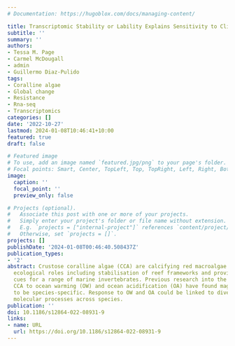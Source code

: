 ```yaml
---
# Documentation: https://hugoblox.com/docs/managing-content/

title: Transcriptomic Stability or Lability Explains Sensitivity to Climate Stressors in Coralline Algae
subtitle: ''
summary: ''
authors:
- Tessa M. Page
- Carmel McDougall
- admin
- Guillermo Diaz-Pulido
tags:
- Coralline algae
- Global change
- Resistance
- Rna-seq
- Transcriptomics
categories: []
date: '2022-10-27'
lastmod: 2024-01-08T10:46:41+10:00
featured: true
draft: false

# Featured image
# To use, add an image named `featured.jpg/png` to your page's folder.
# Focal points: Smart, Center, TopLeft, Top, TopRight, Left, Right, BottomLeft, Bottom, BottomRight.
image:
  caption: ''
  focal_point: ''
  preview_only: false

# Projects (optional).
#   Associate this post with one or more of your projects.
#   Simply enter your project's folder or file name without extension.
#   E.g. `projects = ["internal-project"]` references `content/project/deep-learning/index.md`.
#   Otherwise, set `projects = []`.
projects: []
publishDate: '2024-01-08T00:46:40.508437Z'
publication_types:
- '2'
abstract: Crustose coralline algae (CCA) are calcifying red macroalgae that play important
  ecological roles including stabilisation of reef frameworks and provision of settlement
  cues for a range of marine invertebrates. Previous research into the responses of
  CCA to ocean warming (OW) and ocean acidification (OA) have found magnitude of effect
  to be species-specific. Response to OW and OA could be linked to divergent underlying
  molecular processes across species.
publication: ''
doi: 10.1186/s12864-022-08931-9
links:
- name: URL
  url: https://doi.org/10.1186/s12864-022-08931-9
---
```

